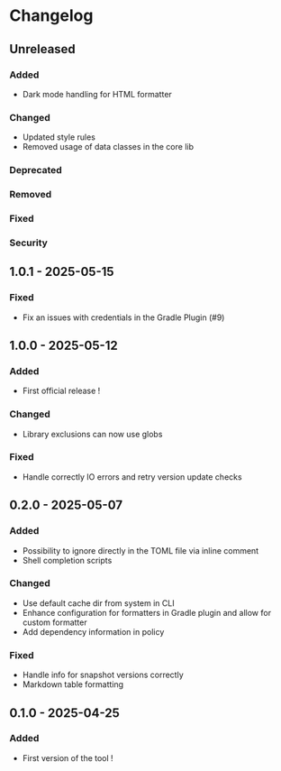 # Changelog

## Unreleased

### Added
- Dark mode handling for HTML formatter

### Changed
- Updated style rules
- Removed usage of data classes in the core lib

### Deprecated

### Removed

### Fixed

### Security

## 1.0.1 - 2025-05-15

### Fixed

- Fix an issues with credentials in the Gradle Plugin (#9)

## 1.0.0 - 2025-05-12

### Added

- First official release !

### Changed

- Library exclusions can now use globs

### Fixed

- Handle correctly IO errors and retry version update checks

## 0.2.0 - 2025-05-07

### Added

- Possibility to ignore directly in the TOML file via inline comment
- Shell completion scripts

### Changed

- Use default cache dir from system in CLI 
- Enhance configuration for formatters in Gradle plugin and allow for custom formatter
- Add dependency information in policy

### Fixed

- Handle info for snapshot versions correctly
- Markdown table formatting

## 0.1.0 - 2025-04-25

### Added

- First version of the tool !
